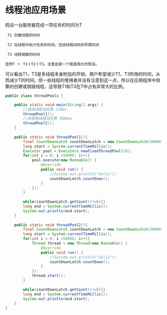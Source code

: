 # 线程池应用场景 
假设一台服务器完成一项任务的时间为T

     T1 创建线程的时间

     T2 在线程中执行任务的时间，包括线程间同步所需时间

     T3 线程销毁的时间

    显然T ＝ T1＋T2＋T3。注意这是一个极度简化的假设。

可以看出T1，T3是多线程本身附加的开销，用户希望减少T1，T3所用的时间，从而减少T的时间。但一些线程的使用者并没有注意到这一点，所以在应用程序中频繁的创建或销毁线程，这导致T1和T3在T中占有非常大的比例。

```java
public class threadPools {

	public static void main(String[] args) {
		//使用线程池花费 130ms
		threadPool1();
		//未使用线程池花费 7800ms
		threadPool2();
	}
	
	public static void threadPool1(){
		final CountDownLatch countDownLatch = new CountDownLatch(50000);
		long start = System.currentTimeMillis();
		Executor pool = Executors.newFixedThreadPool(10);
		for(int i = 0; i <50000; i++){
			pool.execute(new Runnable() {
				@Override
				public void run() {
					//System.out.println("hello");
					countDownLatch.countDown();
				}
			});
		}
		
		while(countDownLatch.getCount()!=0){}
		long end = System.currentTimeMillis();
		System.out.println(end-start);
	}
	
	public static void threadPool2(){
		final CountDownLatch countDownLatch = new CountDownLatch(50000);
		long start = System.currentTimeMillis();
		for(int i = 0; i <50000; i++){
			Thread thread = new Thread(new Runnable() {
				@Override
				public void run() {
					//System.out.println("hello");
					countDownLatch.countDown();
				}
			});
			thread.start();
		}
		
		while(countDownLatch.getCount()!=0){}
		long end = System.currentTimeMillis();
		System.out.println(end-start);
	}
}
```